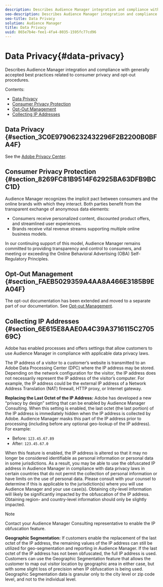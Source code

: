 ```yaml
---
description: Describes Audience Manager integration and compliance with generally accepted best practices related to consumer privacy and opt-out procedures.
seo-description: Describes Audience Manager integration and compliance with generally accepted best practices related to consumer privacy and opt-out procedures.
seo-title: Data Privacy
solution: Audience Manager
title: Data Privacy
uuid: 865e7b4e-fee1-4fa4-8035-1595fc77cd96
---
```


# Data Privacy{#data-privacy}

Describes Audience Manager integration and compliance with generally accepted best practices related to consumer privacy and opt-out procedures.

Contents:

* [Data Privacy](../../overview/c-data-security-and-privacy/data-privacy.md#section_3C0E97906232432296F2B2200B0BFA4F) 
* [Consumer Privacy Protection](../../overview/c-data-security-and-privacy/data-privacy.md#section_8269FC81B9514F62925BA63DFB9BCC1D) 
* [Opt-Out Management](../../overview/c-data-security-and-privacy/data-privacy.md#section_FAEB5029359A4AA8A466E3185B9EA04F) 
* [Collecting IP Addresses](../../overview/c-data-security-and-privacy/data-privacy.md#section_6E615E8AAE0A4C39A3716115C270569C)

## Data Privacy {#section_3C0E97906232432296F2B2200B0BFA4F}

See the [Adobe Privacy Center](https://www.adobe.com/privacy/opt-out.html).

## Consumer Privacy Protection {#section_8269FC81B9514F62925BA63DFB9BCC1D}

Audience Manager recognizes the implicit pact between consumers and the online brands with which they interact. Both parties benefit from the transparent exchange of anonymous data elements:

* Consumers receive personalized content, discounted product offers, and streamlined user experiences. 
* Brands receive vital revenue streams supporting multiple online business models.

In our continuing support of this model, Audience Manager remains committed to providing transparency and control to consumers, and meeting or exceeding the Online Behavioral Advertising (OBA) Self-Regulatory Principles.

## Opt-Out Management {#section_FAEB5029359A4AA8A466E3185B9EA04F}

The opt-out documentation has been extended and moved to a separate part of our documentation. See [Opt-out Management](../../overview/c-data-security-and-privacy/opt-out-management.md#concept_1EC49431ED7D4012BD930ECF8A6D732F).

<!-- 

<p>  </p>
<table id="table_A1FF33B328BD451FAFF6C6B8422F928B"> 
 <tgroup cols="2">
  <colspec colnum="1" colname="col1" colwidth="1.00*" />
  <colspec colnum="2" colname="col2" colwidth="2.74*" />
  <thead> 
   <tr> 
    <th colname="col1" class="entry"> Opt-Out For </th> 
    <th colname="col2" class="entry"> Description </th> 
   </tr>
  </thead> 
  <tbody> 
   <tr> 
    <td colname="col1"> <p>Adobe Experience Cloud </p> </td> 
    <td colname="col2"> <p>The <a href="https://www.adobe.com/privacy/opt-out.html#customeruse" format="http" scope="external"> Your Privacy Choices page</a> provides 1-click features that let you control and opt-out of data collection by the Adobe Experience Cloud advertising solutions (including Audience Manager). Specifically, see the <a href="https://www.adobe.com/privacy/opt-out.html#customeruse" format="http" scope="external"> business customer section</a> of the Privacy Choices page. </p> </td> 
   </tr> 
   <tr> 
    <td colname="col1"> <p>Browsers that do not support third-party cookies </p> </td> 
    <td colname="col2"> <p>See <a href="../../c-features/declared-ids.md#concept_CB958007B9DA4251BA724B5607AD9FC3"> Declared ID Targeting</a>. </p> </td> 
   </tr> 
   <tr> 
    <td colname="col1"> <p>Mobile devices </p> </td> 
    <td colname="col2"> <p>See the opt-out and privacy settings for: </p> <p> 
      <ul id="ul_86EFAB879215403D937B5148C26A41D9"> 
       <li id="li_C0B544E8F4FE473B94A5436D3A60BDB1"><a href="https://marketing.adobe.com/resources/help/en_US/mobile/android/privacy.html" format="https" scope="external"> Android devices</a> </li> 
       <li id="li_26C787BAB729499A9FEDF055E9AB0637"><a href="https://marketing.adobe.com/resources/help/en_US/mobile/ios/privacy.html" format="https" scope="external"> iOS devices</a> </li> 
      </ul> </p> </td> 
   </tr> 
  </tbody> 
 </tgroup> 
</table>

 -->

## Collecting IP Addresses {#section_6E615E8AAE0A4C39A3716115C270569C}

Adobe has enabled processes and offers settings that allow customers to use Audience Manager in compliance with applicable data privacy laws.

The IP address of a visitor to a customer’s website is transmitted to an Adobe Data Processing Center (DPC) where the IP address may be stored. Depending on the network configuration for the visitor, the IP address does not necessarily represent the IP address of the visitor’s computer. For example, the IP address could be the external IP address of a Network Address Translation (NAT) firewall, HTTP proxy, or Internet gateway.

**Replacing the Last Octet of the IP Address:** Adobe has developed a new “privacy by design” setting that can be enabled by Audience Manager Consulting. When this setting is enabled, the last octet (the last portion) of the IP address is immediately hidden when the IP address is collected by Adobe. Audience Manager masks this part of the IP address prior to processing (including before any optional geo-lookup of the IP address). For example:

* Before: `123.45.67.89` 
* After: `123.45.67.0`

When this feature is enabled, the IP address is altered so that it may no longer be considered identifiable as personal information or personal data in some jurisdictions. As a result, you may be able to use the obfuscated IP address in Audience Manager in compliance with data privacy laws in certain countries that do not permit the collection of personal information or have limits on the use of personal data. Please consult with your counsel to determine if this is applicable to the jurisdiction(s) where you will use Audience Manager and your use case(s). Obtaining city-level information will likely be significantly impacted by the obfuscation of the IP address. Obtaining region- and country-level information should only be slightly impacted.

>[!NOTE]
>
>Contact your Audience Manager Consulting representative to enable the IP obfuscation feature.

**Geographic Segmentation:** If customers enable the replacement of the last octet of the IP address, the remaining values of the IP address can still be utilized for geo-segmentation and reporting in Audience Manager. If the last octet of the IP address has not been obfuscated, the full IP address is used. Customers can use the Geographic Segmentation feature that allows the customer to map out visitor location by geographic area in either case, but with some slight loss of precision when IP obfuscation is being used. Geographic Segmentation data is granular only to the city level or zip code level, and not to the individual level.

